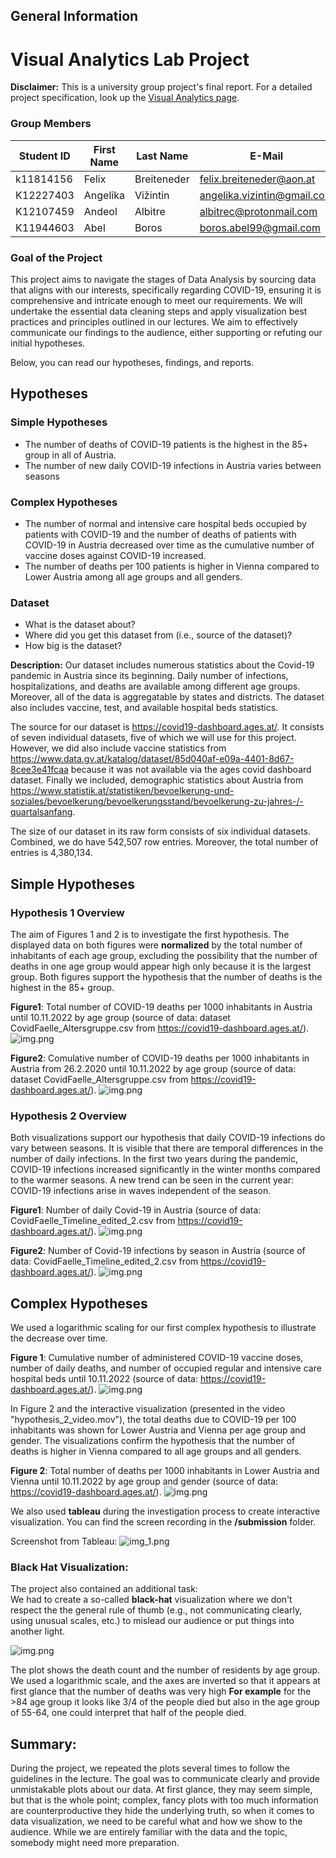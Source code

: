 ## General Information
# Visual Analytics Lab Project

**Disclaimer:** This is a university group project's final report.
For a detailed project specification, look up the [Visual Analytics page]([https://moodle.jku.at/jku/course/view.php?id=20471](https://studienhandbuch.jku.at/detail.php?lang=en&klaId=536DASCVIAU19)).

### Group Members

| Student ID    | First Name  | Last Name      | E-Mail | Workload [%]  |
| --------------|-------------|----------------|--------|---------------|
| k11814156        | Felix      | Breiteneder         |felix.breiteneder@aon.at  |[25%]         |
| K12227403        | Angelika      | Vižintin         |angelika.vizintin@gmail.com  |[25%]         |
| K12107459        | Andeol        | Albitre          |albitrec@protonmail.com  |[25%]         |
| K11944603        | Abel      | Boros          |boros.abel99@gmail.com  |[25%]         |

### Goal of the Project

This project aims to navigate the stages of Data Analysis by sourcing data that aligns with our interests, specifically regarding COVID-19, ensuring it is comprehensive and intricate enough to meet our requirements. We will undertake the essential data cleaning steps and apply visualization best practices and principles outlined in our lectures. We aim to effectively communicate our findings to the audience, either supporting or refuting our initial hypotheses.

Below, you can read our hypotheses, findings, and reports.

## Hypotheses
### Simple Hypotheses
* The number of deaths of COVID-19 patients is the highest in the 85+ group in all of Austria.
* The number of new daily COVID-19 infections in Austria varies between seasons
### Complex Hypotheses
* The number of normal and intensive care hospital beds occupied by patients with COVID-19 and the number of deaths of patients with COVID-19 in Austria decreased over time as the cumulative number of vaccine doses against COVID-19 increased.
* The number of deaths per 100 patients is higher in Vienna compared to Lower Austria among all age groups and all genders.

### Dataset

* What is the dataset about?
* Where did you get this dataset from (i.e., source of the dataset)?
* How big is the dataset?

**Description:**
Our dataset includes numerous statistics about the Covid-19 pandemic in Austria since its beginning. Daily number of infections, hospitalizations, and deaths are available among different age groups. Moreover, all of the data is aggregatable by states and districts. The dataset also includes vaccine, test, and available hospital beds statistics.

The source for our dataset is https://covid19-dashboard.ages.at/. It consists of seven individual datasets, five of which we will use for this project. However, we did also include vaccine statistics from https://www.data.gv.at/katalog/dataset/85d040af-e09a-4401-8d67-8cee3e41fcaa because it was not available via the ages covid dashboard dataset. Finally we included, demographic statistics about Austria from https://www.statistik.at/statistiken/bevoelkerung-und-soziales/bevoelkerung/bevoelkerungsstand/bevoelkerung-zu-jahres-/-quartalsanfang.

The size of our dataset in its raw form consists of six individual datasets. Combined, we do have 542,507 row entries. Moreover, the total number of entries is 4,380,134.

## Simple Hypotheses

### Hypothesis 1 Overview

The aim of Figures 1 and 2 is to investigate the first hypothesis.
The displayed data on both figures were **normalized** by the total number of inhabitants of each age group,
excluding the possibility that the number of deaths in one age group would appear high only because it is the largest group.
Both figures support the hypothesis that the number of deaths is the highest in the 85+ group.

**Figure1**: Total number of COVID-19 deaths per 1000 inhabitants in Austria until 10.11.2022 by age group (source of data: dataset CovidFaelle_Altersgruppe.csv from https://covid19-dashboard.ages.at/).
![img.png](data/hypothesis1_fig1.png)

**Figure2**: Comulative number of COVID-19 deaths per 1000 inhabitants in Austria from 26.2.2020 until 10.11.2022 by age group (source of data: dataset CovidFaelle_Altersgruppe.csv from https://covid19-dashboard.ages.at/).
![img.png](data/hypothesis1_fig2.png)

### Hypothesis 2 Overview

Both visualizations support our hypothesis that daily COVID-19 infections do vary between seasons.
It is visible that there are temporal differences in the number of daily infections.
In the first two years during the pandemic, COVID-19 infections increased significantly in the winter months compared to the warmer seasons.
A new trend can be seen in the current year: COVID-19 infections arise in waves independent of the season.

**Figure1**: Number of daily Covid-19 in Austria (source of data: CovidFaelle_Timeline_edited_2.csv from https://covid19-dashboard.ages.at/).
![img.png](data/hypothesis2_fig1.png)

**Figure2**: Number of Covid-19 infections by season in Austria (source of data: CovidFaelle_Timeline_edited_2.csv from https://covid19-dashboard.ages.at/).
![img.png](data/hypothesis2_fig2.png)

## Complex Hypotheses

We used a logarithmic scaling for our first complex hypothesis to illustrate the decrease over time.

**Figure 1**: Cumulative number of administered COVID-19 vaccine doses, number of daily deaths, and number of occupied regular and intensive care hospital beds until 10.11.2022 (source of data: https://covid19-dashboard.ages.at/).
![img.png](data/hypothesis2_1_fig1.png)

In Figure 2 and the interactive visualization (presented in the video "hypothesis_2_video.mov"), the
total deaths due to COVID-19 per 100 inhabitants was shown for Lower Austria and Vienna per age group and gender.
The visualizations confirm the hypothesis that the number of deaths is higher in Vienna compared to all age groups and all genders.

**Figure 2**: Total number of deaths per 1000 inhabitants in Lower Austria and Vienna until 10.11.2022 by age group and gender (source of data: https://covid19-dashboard.ages.at/).
![img.png](data/hypothesis2_2_fig2.png)

We also used **tableau** during the investigation process to create interactive visualization.
You can find the screen recording in the **/submission** folder.

Screenshot from Tableau:
![img_1.png](data/tableau.png)

### Black Hat Visualization:

The project also contained an additional task:  
We had to create a so-called **black-hat** visualization where we don't respect the
the general rule of thumb (e.g., not communicating clearly, using unusual scales, etc.) to mislead our audience or put
things into another light.

![img.png](data/balckhat.png)

The plot shows the death count and the number of residents by age group. We used a logarithmic scale, and the axes are inverted so that it appears at first glance that the number of deaths was very high
**For example** for the >84 age group it looks like 3/4 of the people died but also
in the age group of 55-64, one could interpret that half of the people died.

## Summary:

During the project, we repeated the plots several times to follow the guidelines
in the lecture. The goal was to communicate clearly and provide unmistakable plots about our data.
At first glance, they may seem simple, but that is the whole point; complex, fancy plots with too much information are counterproductive
they hide the underlying truth, so when it comes to data visualization, we need to be careful what and how we show to the audience.
While we are entirely familiar with the data and the topic, somebody might need more preparation.
